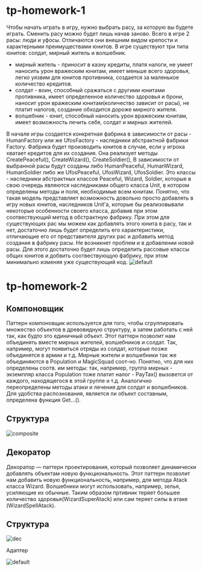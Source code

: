 # tp-homework-1

Чтобы начать играть в игру, нужно выбрать расу, за которую вы будете играть. Сменить расу можно будет лишь начав заново.
Всего в игре 2 расы: люди и уфосы. Отличаются они внешним видом крепости и характерными преимуществами юнитов.
В игре существуют три типа юнитов: солдат, мирный житель и волшебник. 
* мирный житель - приносит в казну кредиты, платя налоги, не умеет наносить урон вражеским юнитам, имеет меньше всего здоровья, легко уязвим для юнитов противника, создается за маленькое количество кредитов.
* солдат - воин, способный сражаться с другими юнитами противника, имеет определенное количество здоровья и брони, наносит урон вражеским юнитам(количество зависит от расы), не платит налогов, создание обходится дороже мирного жителя. 
* волшебник - юнит, способный наносить урон вражеским юнитам, имеет возможность лечить себя, солдат и мирных жителей.

В начале игры создается конкретная фабрика в зависимости от расы - HumanFactory или же UfosFactory - наследники абстрактной фабрики Factory. 
Фабрика будет производить юнитов в случае, если у игрока хватает кредитов для их создания. Она реализует методы CreatePeaceful(), CreateWizard(), CreateSoldier(),
В зависимости от выбранной расы будут созданы либо HumanPeaceful, HumanWizard, HumanSoldier либо же UfosPeaceful, UfosWizard, UfosSoldier. 
Это классы - наследники абстрактных классов Peaceful, Wizard, Soldier, которые в свою очередь являются наследниками общего класса Unit,
в котором определены методы и поля, необходимые всем юнитам. Понятно, что такая модель представляет возможность довольно просто добавлять в игру новых юнитов, 
наследников Unit'a, которые бы реализовывали некоторые особенности своего класса, добавив при этом соотвествующий метод в обстрактную фабрику. 
При этом для существующих рас мы можем как добавлять этого юнита в расу, так и нет, достаточно лишь будет определить его характеристики, 
отличающие его от представителя других рас и добавить метод создания в фабрику расы. Не возникнет проблем и в добавлении новой расы. 
Для этого достаточно будет лишь определить рассовые классы общих юнитов и добвить соотвествующую фабрику, при этом минимально изменяя уже существующий код.
![default](https://user-images.githubusercontent.com/36562069/37571297-01c4993e-2b0c-11e8-8521-b15721ee2545.png)

# tp-homework-2


## Компоновщик


Паттерн компоновщик используется для того, чтобы сгруппировать множество объектов в древовидную структуру, а затем работать с ней так, как будто это единичный объект. Этот паттерн позволит нам объединять вместе мирных жителей, волшебников и солдат. Так, например, могут появиться отряды из солдат, которые позже объединятся в армии и т.д. Мирные жители и волшебники так же объединяются в Population и MagicSquad соот-но. Понятно, что для них определены соотв. им методы: так, например, группа мирных - экземпляр класса Population тоже платит налог - PayTax() вызовется от каждого, находящегося в этой группе и т.д. Аналогично переопределены методы атаки и лечения для солдат и волшебников. Для удобства распознования, является ли объект составным, определена функция Get...(). 

## Структура


![composite](https://user-images.githubusercontent.com/36562069/39087291-965bf83e-45a7-11e8-862a-ccc6abf16c4c.jpg)


## Декоратор


Декоратор — паттерн проектирования, который позволяет динамически добавлять объектам новую функциональность. Этот паттерн позволит нам добавить новую функциональность, например, для метода Atack класса Wizard. Волшебники могут использовать, например, зелья, усиляющие их обычные. Таким образом пртивник теряет большее количество здоровья(WizardSuperAtack) или сам теряет силы в атаке (WizardSpellAtack).


## Структура


![dec](https://user-images.githubusercontent.com/36562069/39087301-a9e9d902-45a7-11e8-8b4e-cb9aa1406dd5.jpg)



Адаптер


![default](https://user-images.githubusercontent.com/36562069/39087306-b272c69c-45a7-11e8-91fa-20935548e600.jpg)
